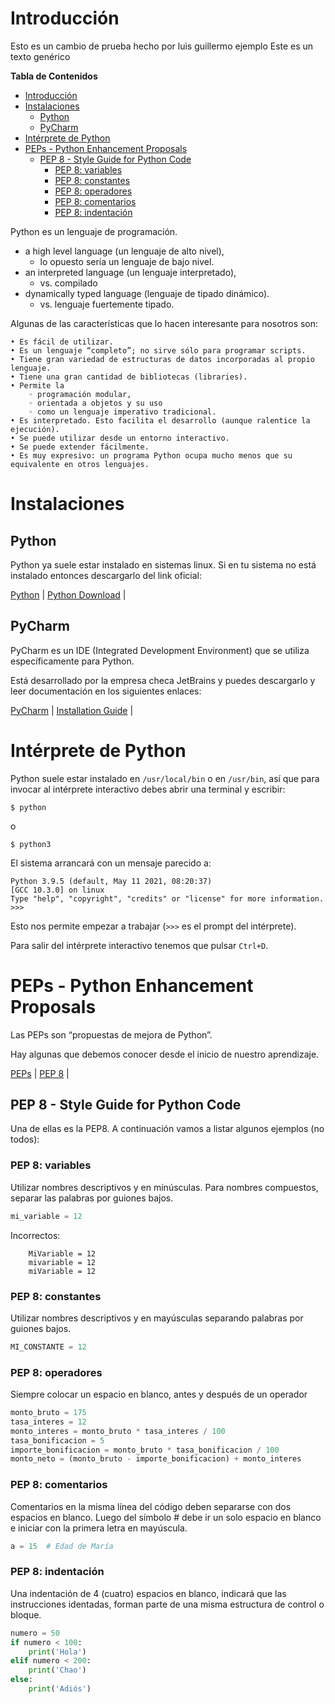 # Introducción

Esto es un cambio de prueba hecho por luis guillermo
ejemplo
Este es un texto genérico

**Tabla de Contenidos**

<!-- TOC -->
* [Introducción](#introducción)
* [Instalaciones](#instalaciones)
  * [Python](#python)
  * [PyCharm](#pycharm)
* [Intérprete de Python](#intérprete-de-python)
* [PEPs - Python Enhancement Proposals](#peps---python-enhancement-proposals)
  * [PEP 8 - Style Guide for Python Code](#pep-8---style-guide-for-python-code)
    * [PEP 8: variables](#pep-8-variables)
    * [PEP 8: constantes](#pep-8-constantes)
    * [PEP 8: operadores](#pep-8-operadores)
    * [PEP 8: comentarios](#pep-8-comentarios)
    * [PEP 8: indentación](#pep-8-indentación)
<!-- TOC -->

Python es un lenguaje de programación.

- a high level language (un lenguaje de alto nivel),
  - lo opuesto sería un lenguaje de bajo nivel.
- an interpreted language (un lenguaje interpretado),
  - vs. compilado
- dynamically typed language (lenguaje de tipado dinámico).
  - vs. lenguaje fuertemente tipado.

Algunas de las características que lo hacen interesante para nosotros son:

    • Es fácil de utilizar.
    • Es un lenguaje “completo”; no sirve sólo para programar scripts.
    • Tiene gran variedad de estructuras de datos incorporadas al propio lenguaje.
    • Tiene una gran cantidad de bibliotecas (libraries).
    • Permite la 
        ◦ programación modular, 
        ◦ orientada a objetos y su uso 
        ◦ como un lenguaje imperativo tradicional.
    • Es interpretado. Esto facilita el desarrollo (aunque ralentice la ejecución).
    • Se puede utilizar desde un entorno interactivo.
    • Se puede extender fácilmente.
    • Es muy expresivo: un programa Python ocupa mucho menos que su equivalente en otros lenguajes.
 
# Instalaciones

## Python

Python ya suele estar instalado en sistemas linux. Si en tu sistema no está instalado entonces descargarlo del link oficial:

[Python](https://www.python.org/) | 
[Python Download](https://www.python.org/downloads/) |

## PyCharm

PyCharm es un IDE (Integrated Development Environment) que se utiliza específicamente para Python. 

Está desarrollado por la empresa checa JetBrains y puedes descargarlo y leer documentación en los siguientes enlaces:

[PyCharm](https://www.jetbrains.com/pycharm/) |
[Installation Guide](https://www.jetbrains.com/help/pycharm/installation-guide.html) | 


# Intérprete de Python

Python suele estar instalado en `/usr/local/bin` o en `/usr/bin`, ası́ que para invocar al intérprete interactivo debes abrir una terminal y escribir:

```terminal
$ python
```
o 
```terminal
$ python3
```
El sistema arrancará con un mensaje parecido a:
```terminal
Python 3.9.5 (default, May 11 2021, 08:20:37)
[GCC 10.3.0] on linux
Type "help", "copyright", "credits" or "license" for more information.
>>>
```
Esto nos permite empezar a trabajar (`>>>` es el prompt del intérprete). 

Para salir del intérprete interactivo tenemos que pulsar `Ctrl+D`.

# PEPs - Python Enhancement Proposals

Las PEPs son “propuestas de mejora de Python”.

Hay algunas que debemos conocer desde el inicio de nuestro aprendizaje.

[PEPs](https://www.python.org/dev/peps/) | 
[PEP 8](https://www.python.org/dev/peps/pep-0008/) |


## PEP 8 - Style Guide for Python Code

Una de ellas es la PEP8. A continuación vamos a listar algunos ejemplos (no todos):

### PEP 8: variables

Utilizar nombres descriptivos y en minúsculas. Para nombres compuestos, separar las palabras por guiones bajos.

```python
mi_variable = 12
```
Incorrectos:

		MiVariable = 12
		mivariable = 12
		miVariable = 12

### PEP 8: constantes

Utilizar nombres descriptivos y en mayúsculas separando palabras por guiones bajos. 

```python
MI_CONSTANTE = 12
```

### PEP 8: operadores

Siempre colocar un espacio en blanco, antes y después de un operador

```python
monto_bruto = 175
tasa_interes = 12
monto_interes = monto_bruto * tasa_interes / 100
tasa_bonificacion = 5
importe_bonificacion = monto_bruto * tasa_bonificacion / 100
monto_neto = (monto_bruto - importe_bonificacion) + monto_interes
```

### PEP 8: comentarios

Comentarios en la misma línea del código deben separarse con dos espacios en blanco. Luego del símbolo # debe ir un solo espacio en blanco  e iniciar con la primera letra en mayúscula. 

```python
a = 15  # Edad de María 
```

### PEP 8: indentación

Una indentación de 4 (cuatro) espacios en blanco, indicará que las instrucciones identadas, forman parte de una misma estructura de control o bloque.
```python
numero = 50
if numero < 100:
    print('Hola')
elif numero < 200:
    print('Chao')
else:
    print('Adiós')
```
